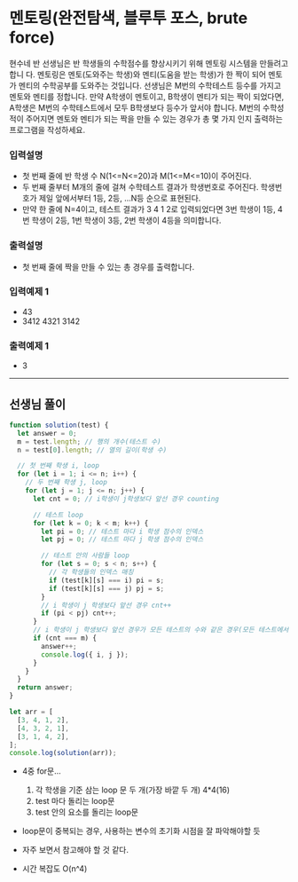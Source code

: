 # 멘토링(완전탐색, 블루투 포스, brute force)

현수네 반 선생님은 반 학생들의 수학점수를 향상시키기 위해 멘토링 시스템을 만들려고 합니 다. 멘토링은 멘토(도와주는 학생)와 멘티(도움을 받는 학생)가 한 짝이 되어 멘토가 멘티의 수학공부를 도와주는 것입니다.
선생님은 M번의 수학테스트 등수를 가지고 멘토와 멘티를 정합니다.
만약 A학생이 멘토이고, B학생이 멘티가 되는 짝이 되었다면, A학생은 M번의 수학테스트에서 모두 B학생보다 등수가 앞서야 합니다.
M번의 수학성적이 주어지면 멘토와 멘티가 되는 짝을 만들 수 있는 경우가 총 몇 가지 인지 출력하는 프로그램을 작성하세요.
### 입력설명
- 첫 번째 줄에 반 학생 수 N(1<=N<=20)과 M(1<=M<=10)이 주어진다.
- 두 번째 줄부터 M개의 줄에 걸쳐 수학테스트 결과가 학생번호로 주어진다. 학생번호가 제일 앞에서부터 1등, 2등, ...N등 순으로 표현된다.
- 만약 한 줄에 N=4이고, 테스트 결과가 3 4 1 2로 입력되었다면 3번 학생이 1등, 4번 학생이 2등, 1번 학생이 3등, 2번 학생이 4등을 의미합니다.
### 출력설명
- 첫 번째 줄에 짝을 만들 수 있는 총 경우를 출력합니다.
### 입력예제 1 
- 43
- 3412 4321 3142
### 출력예제 1 
- 3

---

## 선생님 풀이

```js
function solution(test) {
  let answer = 0;
  m = test.length; // 행의 개수(테스트 수)
  n = test[0].length; // 열의 길이(학생 수)

  // 첫 번째 학생 i, loop
  for (let i = 1; i <= n; i++) {
    // 두 번째 학생 j, loop
    for (let j = 1; j <= n; j++) {
      let cnt = 0; // i학생이 j학생보다 앞선 경우 counting

      // 테스트 loop
      for (let k = 0; k < m; k++) {
        let pi = 0; // 테스트 마다 i 학생 점수의 인덱스
        let pj = 0; // 테스트 마다 j 학생 점수의 인덱스

        // 테스트 안의 사람들 loop
        for (let s = 0; s < n; s++) {
          // 각 학생들의 인덱스 매칭
          if (test[k][s] === i) pi = s;
          if (test[k][s] === j) pj = s;
        }
        // i 학생이 j 학생보다 앞선 경우 cnt++
        if (pi < pj) cnt++;
      }
      // i 학생이 j 학생보다 앞선 경우가 모든 테스트의 수와 같은 경우(모든 테스트에서 i 학생이 앞선 경우)
      if (cnt === m) {
        answer++;
        console.log({ i, j });
      }
    }
  }
  return answer;
}

let arr = [
  [3, 4, 1, 2],
  [4, 3, 2, 1],
  [3, 1, 4, 2],
];
console.log(solution(arr));

```

- 4중 for문...
  1.  각 학생을 기준 삼는 loop 문 두 개(가장 바깥 두 개) 4*4(16)
  2.  test 마다 돌리는 loop문
  3.  test 안의 요소를 돌리는 loop문

- loop문이 중복되는 경우, 사용하는 변수의 초기화 시점을 잘 파악해야할 듯
- 자주 보면서 참고해야 할 것 같다.

- 시간 복잡도 O(n^4)

